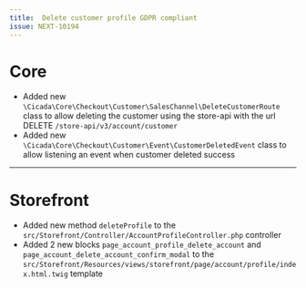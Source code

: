 ```yaml
---
title:  Delete customer profile GDPR compliant   
issue: NEXT-10194
---
```

# Core
* Added new `\Cicada\Core\Checkout\Customer\SalesChannel\DeleteCustomerRoute` class to allow deleting the customer using the store-api with the url DELETE `/store-api/v3/account/customer`
* Added new `\Cicada\Core\Checkout\Customer\Event\CustomerDeletedEvent` class to allow listening an event when customer deleted success
___
# Storefront
* Added new method `deleteProfile` to the `src/Storefront/Controller/AccountProfileController.php` controller
* Added 2 new blocks `page_account_profile_delete_account` and `page_account_delete_account_confirm_modal` to the `src/Storefront/Resources/views/storefront/page/account/profile/index.html.twig` template
